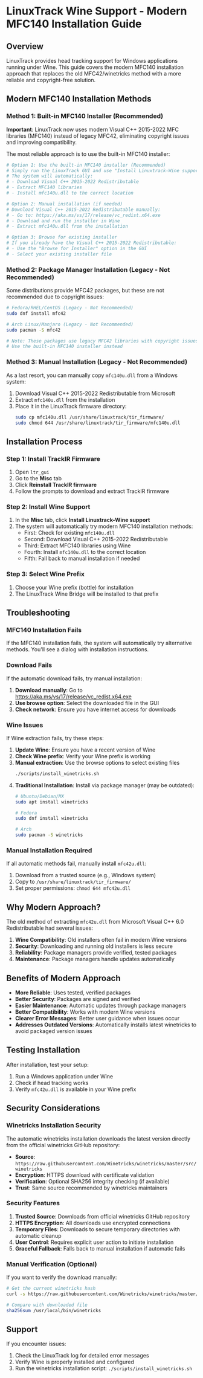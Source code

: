 # LinuxTrack Wine Support - Modern MFC140 Installation Guide

## Overview

LinuxTrack provides head tracking support for Windows applications running under Wine. This guide covers the modern MFC140 installation approach that replaces the old MFC42/winetricks method with a more reliable and copyright-free solution.

## Modern MFC140 Installation Methods

### Method 1: Built-in MFC140 Installer (Recommended)

**Important**: LinuxTrack now uses modern Visual C++ 2015-2022 MFC libraries (MFC140) instead of legacy MFC42, eliminating copyright issues and improving compatibility.

The most reliable approach is to use the built-in MFC140 installer:

```bash
# Option 1: Use the built-in MFC140 installer (Recommended)
# Simply run the LinuxTrack GUI and use "Install Linuxtrack-Wine support"
# The system will automatically:
# - Download Visual C++ 2015-2022 Redistributable
# - Extract MFC140 libraries
# - Install mfc140u.dll to the correct location

# Option 2: Manual installation (if needed)
# Download Visual C++ 2015-2022 Redistributable manually:
# - Go to: https://aka.ms/vs/17/release/vc_redist.x64.exe
# - Download and run the installer in Wine
# - Extract mfc140u.dll from the installation

# Option 3: Browse for existing installer
# If you already have the Visual C++ 2015-2022 Redistributable:
# - Use the "Browse for Installer" option in the GUI
# - Select your existing installer file
```

### Method 2: Package Manager Installation (Legacy - Not Recommended)

Some distributions provide MFC42 packages, but these are not recommended due to copyright issues:

```bash
# Fedora/RHEL/CentOS (Legacy - Not Recommended)
sudo dnf install mfc42

# Arch Linux/Manjaro (Legacy - Not Recommended)
sudo pacman -S mfc42

# Note: These packages use legacy MFC42 libraries with copyright issues
# Use the built-in MFC140 installer instead
```

### Method 3: Manual Installation (Legacy - Not Recommended)

As a last resort, you can manually copy `mfc140u.dll` from a Windows system:

1. Download Visual C++ 2015-2022 Redistributable from Microsoft
2. Extract `mfc140u.dll` from the installation
3. Place it in the LinuxTrack firmware directory:
   ```bash
   sudo cp mfc140u.dll /usr/share/linuxtrack/tir_firmware/
   sudo chmod 644 /usr/share/linuxtrack/tir_firmware/mfc140u.dll
   ```

## Installation Process

### Step 1: Install TrackIR Firmware
1. Open `ltr_gui`
2. Go to the **Misc** tab
3. Click **Reinstall TrackIR firmware**
4. Follow the prompts to download and extract TrackIR firmware

### Step 2: Install Wine Support
1. In the **Misc** tab, click **Install Linuxtrack-Wine support**
2. The system will automatically try modern MFC140 installation methods:
   - First: Check for existing `mfc140u.dll`
   - Second: Download Visual C++ 2015-2022 Redistributable
   - Third: Extract MFC140 libraries using Wine
   - Fourth: Install `mfc140u.dll` to the correct location
   - Fifth: Fall back to manual installation if needed

### Step 3: Select Wine Prefix
1. Choose your Wine prefix (bottle) for installation
2. The LinuxTrack Wine Bridge will be installed to that prefix

## Troubleshooting

### MFC140 Installation Fails
If the MFC140 installation fails, the system will automatically try alternative methods. You'll see a dialog with installation instructions.

### Download Fails
If the automatic download fails, try manual installation:

1. **Download manually**: Go to https://aka.ms/vs/17/release/vc_redist.x64.exe
2. **Use browse option**: Select the downloaded file in the GUI
3. **Check network**: Ensure you have internet access for downloads

### Wine Issues
If Wine extraction fails, try these steps:

1. **Update Wine**: Ensure you have a recent version of Wine
2. **Check Wine prefix**: Verify your Wine prefix is working
3. **Manual extraction**: Use the browse options to select existing files
   ```bash
   ./scripts/install_winetricks.sh
   ```
3. **Traditional Installation**: Install via package manager (may be outdated):
   ```bash
   # Ubuntu/Debian/MX
   sudo apt install winetricks

   # Fedora
   sudo dnf install winetricks

   # Arch
   sudo pacman -S winetricks
   ```

### Manual Installation Required
If all automatic methods fail, manually install `mfc42u.dll`:

1. Download from a trusted source (e.g., Windows system)
2. Copy to `/usr/share/linuxtrack/tir_firmware/`
3. Set proper permissions: `chmod 644 mfc42u.dll`

## Why Modern Approach?

The old method of extracting `mfc42u.dll` from Microsoft Visual C++ 6.0 Redistributable had several issues:

1. **Wine Compatibility**: Old installers often fail in modern Wine versions
2. **Security**: Downloading and running old installers is less secure
3. **Reliability**: Package managers provide verified, tested packages
4. **Maintenance**: Package managers handle updates automatically

## Benefits of Modern Approach

- **More Reliable**: Uses tested, verified packages
- **Better Security**: Packages are signed and verified
- **Easier Maintenance**: Automatic updates through package managers
- **Better Compatibility**: Works with modern Wine versions
- **Clearer Error Messages**: Better user guidance when issues occur
- **Addresses Outdated Versions**: Automatically installs latest winetricks to avoid packaged version issues

## Testing Installation

After installation, test your setup:

1. Run a Windows application under Wine
2. Check if head tracking works
3. Verify `mfc42u.dll` is available in your Wine prefix

## Security Considerations

### Winetricks Installation Security

The automatic winetricks installation downloads the latest version directly from the official winetricks GitHub repository:

- **Source**: `https://raw.githubusercontent.com/Winetricks/winetricks/master/src/winetricks`
- **Encryption**: HTTPS download with certificate validation
- **Verification**: Optional SHA256 integrity checking (if available)
- **Trust**: Same source recommended by winetricks maintainers

### Security Features

1. **Trusted Source**: Downloads from official winetricks GitHub repository
2. **HTTPS Encryption**: All downloads use encrypted connections
3. **Temporary Files**: Downloads to secure temporary directories with automatic cleanup
4. **User Control**: Requires explicit user action to initiate installation
5. **Graceful Fallback**: Falls back to manual installation if automatic fails

### Manual Verification (Optional)

If you want to verify the download manually:

```bash
# Get the current winetricks hash
curl -s https://raw.githubusercontent.com/Winetricks/winetricks/master/src/winetricks | sha256sum

# Compare with downloaded file
sha256sum /usr/local/bin/winetricks
```

## Support

If you encounter issues:

1. Check the LinuxTrack log for detailed error messages
2. Verify Wine is properly installed and configured
3. Run the winetricks installation script: `./scripts/install_winetricks.sh` 